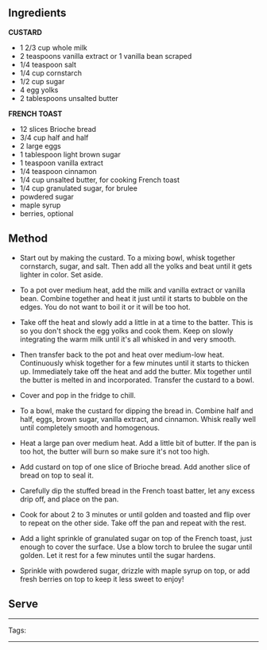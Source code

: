 
## Ingredients

**CUSTARD**

- 1 2/3 cup whole milk
- 2 teaspoons vanilla extract or 1 vanilla bean scraped
- 1/4 teaspoon salt
- 1/4 cup cornstarch
- 1/2 cup sugar
- 4 egg yolks
- 2 tablespoons unsalted butter

**FRENCH TOAST**

- 12 slices Brioche bread
- 3/4 cup half and half
- 2 large eggs
- 1 tablespoon light brown sugar
- 1 teaspoon vanilla extract
- 1/4 teaspoon cinnamon
- 1/4 cup unsalted butter, for cooking French toast
- 1/4 cup granulated sugar, for brulee
- powdered sugar
- maple syrup
- berries, optional
## Method

-  Start out by making the custard. To a mixing bowl, whisk together cornstarch, sugar, and salt. Then add all the yolks and beat until it gets lighter in color. Set aside.

-  To a pot over medium heat, add the milk and vanilla extract or vanilla bean. Combine together and heat it just until it starts to bubble on the edges. You do not want to boil it or it will be too hot.

- Take off the heat and slowly add a little in at a time to the batter. This is so you don't shock the egg yolks and cook them. Keep on slowly integrating the warm milk until it's all whisked in and very smooth.

 - Then transfer back to the pot and heat over medium-low heat. Continuously whisk together for a few minutes until it starts to thicken up. Immediately take off the heat and add the butter. Mix together until the butter is melted in and incorporated. Transfer the custard to a bowl.

- Cover and pop in the fridge to chill.

- To a bowl, make the custard for dipping the bread in. Combine half and half, eggs, brown sugar, vanilla extract, and cinnamon. Whisk really well until completely smooth and homogenous.

- Heat a large pan over medium heat. Add a little bit of butter. If the pan is too hot, the butter will burn so make sure it's not too high.

-  Add custard on top of one slice of Brioche bread. Add another slice of bread on top to seal it.

 - Carefully dip the stuffed bread in the French toast batter, let any excess drip off, and place on the pan.

- Cook for about 2 to 3 minutes or until golden and toasted and flip over to repeat on the other side. Take off the pan and repeat with the rest.

- Add a light sprinkle of granulated sugar on top of the French toast, just enough to cover the surface. Use a blow torch to brulee the sugar until golden. Let it rest for a few minutes until the sugar hardens.

- Sprinkle with powdered sugar, drizzle with maple syrup on top, or add fresh berries on top to keep it less sweet to enjoy!
## Serve

---
Tags: 

---

